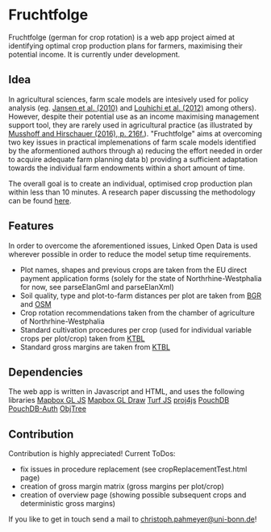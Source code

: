 # Fruchtfolge

Fruchtfolge (german for crop rotation) is a web app project aimed at identifying optimal crop production plans for farmers, maximising their potential income. It is currently under development.

## Idea

In agricultural sciences, farm scale models are intesively used for policy analysis (eg. [Jansen et al. (2010)](https://link.springer.com/article/10.1007/s00267-010-9588-x) and [Louhichi et al. (2012)](http://www.sciencedirect.com/science/article/pii/S0308521X1000082X) among others). However, despite their potential use as an income maximising management support tool, they are rarely used in agricultural practice (as illustrated by [Musshoff and Hirschauer (2016), p. 216f.](https://books.google.de/books?id=J6q3DAAAQBAJ&pg=PA59&dq=Modernes+Agrarmanagement:+Betriebswirtschaftliche+Analyse-+und+Planungsverfahren+bokelmann&hl=de&sa=X&ved=0ahUKEwiT97mkutvUAhWmQpoKHUqjA4wQ6AEIJzAA#v=onepage&q&f=false)).
"Fruchtfolge" aims at overcoming two key issues in practical implemenations of farm scale models identified by the aformentioned authors through
a) reducing the effort needed in order to acquire adequate farm planning data
b) providing a sufficient adaptation towards the individual farm endowments within a short amount of time.

The overall goal is to create an individual, optimised crop production plan within less than 10 minutes.
A research paper discussing the methodology can be found [here](https://uni-bonn.sciebo.de/index.php/s/KWJxsusii8KRUAP).

## Features

In order to overcome the aforementioned issues, Linked Open Data is used wherever possible in order to reduce the model setup time requirements.

- Plot names, shapes and previous crops are taken from the EU direct payment application forms (solely for the state of Northrhine-Westphalia for now, see parseElanGml and parseElanXml)
- Soil quality, type and plot-to-farm distances per plot are taken from [BGR](https://www.bgr.bund.de/DE/Home/homepage_node.html;jsessionid=4FD5CBFD0BC5D16ACE35AED6536FFDD4.2_cid284) and [OSM](https://www.openstreetmap.de/)
- Crop rotation recommendations taken from the chamber of agriculture of Northrhine-Westphalia 
- Standard cultivation procedures per crop (used for individual variable crops per plot/crop) taken from [KTBL](http://www.ktbl.de/)
- Standard gross margins are taken from [KTBL](http://daten.ktbl.de/sdb/welcome.do)

## Dependencies

The web app is written in Javascript and HTML, and uses the following libraries
[Mapbox GL JS](https://github.com/mapbox/mapbox-gl-js)
[Mapbox GL Draw](https://github.com/mapbox/mapbox-gl-draw)
[Turf JS](https://github.com/Turfjs/turf)
[proj4js](https://github.com/proj4js/proj4js)
[PouchDB](https://github.com/pouchdb/pouchdb)
[PouchDB-Auth](https://github.com/pouchdb/pouchdb-auth)
[ObjTree](https://github.com/rranauro/ObjTree)

## Contribution

Contribution is highly appreciated! 
Current ToDos:
  - fix issues in procedure replacement (see cropReplacementTest.html page)
  - creation of gross margin matrix (gross margins per plot/crop)
  - creation of overview page (showing possible subsequent crops and deterministic gross margins)

If you like to get in touch send a mail to christoph.pahmeyer@uni-bonn.de!

